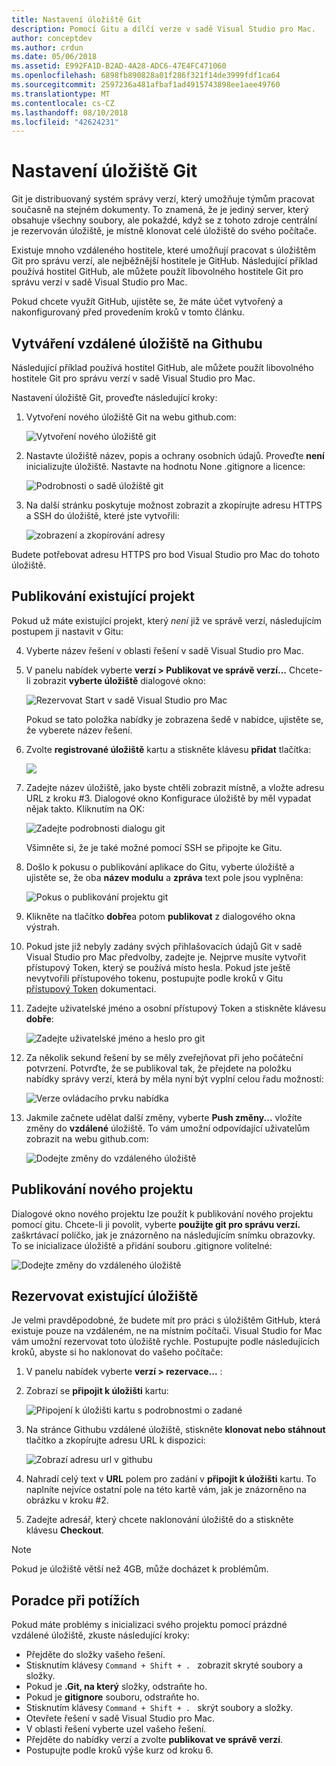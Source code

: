```yaml
---
title: Nastavení úložiště Git
description: Pomocí Gitu a dílčí verze v sadě Visual Studio pro Mac.
author: conceptdev
ms.author: crdun
ms.date: 05/06/2018
ms.assetid: E992FA1D-B2AD-4A28-ADC6-47E4FC471060
ms.openlocfilehash: 6898fb890828a01f286f321f14de3999fdf1ca64
ms.sourcegitcommit: 2597236a481afbaf1ad4915743898ee1aee49760
ms.translationtype: MT
ms.contentlocale: cs-CZ
ms.lasthandoff: 08/10/2018
ms.locfileid: "42624231"
---
```

# <a name="setting-up-a-git-repository"></a>Nastavení úložiště Git

Git je distribuovaný systém správy verzí, který umožňuje týmům pracovat současně na stejném dokumenty. To znamená, že je jediný server, který obsahuje všechny soubory, ale pokaždé, když se z tohoto zdroje centrální je rezervován úložiště, je místně klonovat celé úložiště do svého počítače.

Existuje mnoho vzdáleného hostitele, které umožňují pracovat s úložištěm Git pro správu verzí, ale nejběžnější hostitele je GitHub. Následující příklad používá hostitel GitHub, ale můžete použít libovolného hostitele Git pro správu verzí v sadě Visual Studio pro Mac.

Pokud chcete využít GitHub, ujistěte se, že máte účet vytvořený a nakonfigurovaný před provedením kroků v tomto článku. 

## <a name="creating-a-remote-repo-on-github"></a>Vytváření vzdálené úložiště na Githubu

Následující příklad používá hostitel GitHub, ale můžete použít libovolného hostitele Git pro správu verzí v sadě Visual Studio pro Mac.

Nastavení úložiště Git, proveďte následující kroky:

1. Vytvoření nového úložiště Git na webu github.com:

    ![Vytvoření nového úložiště git](media/version-control-git1-sml.png)

2. Nastavte úložiště název, popis a ochrany osobních údajů. Proveďte **není** inicializujte úložiště. Nastavte na hodnotu None .gitignore a licence:

    ![Podrobnosti o sadě úložiště git](media/version-control-git2.png)

3. Na další stránku poskytuje možnost zobrazit a zkopírujte adresu HTTPS a SSH do úložiště, které jste vytvořili:

    ![zobrazení a zkopírování adresy](media/version-control-git3.png)

  Budete potřebovat adresu HTTPS pro bod Visual Studio pro Mac do tohoto úložiště.


## <a name="publishing-an-existing-project"></a>Publikování existující projekt

Pokud už máte existující projekt, který _není_ již ve správě verzí, následujícím postupem ji nastavit v Gitu:

4.  Vyberte název řešení v oblasti řešení v sadě Visual Studio pro Mac. 

5. V panelu nabídek vyberte **verzí > Publikovat ve správě verzí...** Chcete-li zobrazit **vyberte úložiště** dialogové okno:

    ![Rezervovat Start v sadě Visual Studio pro Mac](media/version-control-git4-sml.png)

    Pokud se tato položka nabídky je zobrazena šedě v nabídce, ujistěte se, že vyberete název řešení.  

6. Zvolte **registrované úložiště** kartu a stiskněte klávesu **přidat** tlačítka:

    ![](media/version-control-git5.png)

7. Zadejte název úložiště, jako byste chtěli zobrazit místně, a vložte adresu URL z kroku #3. Dialogové okno Konfigurace úložiště by měl vypadat nějak takto. Kliknutím na OK: 

    ![Zadejte podrobnosti dialogu git](media/version-control-git6.png)

    Všimněte si, že je také možné pomocí SSH se připojte ke Gitu.

8. Došlo k pokusu o publikování aplikace do Gitu, vyberte úložiště a ujistěte se, že oba **název modulu** a **zpráva** text pole jsou vyplněna:

    ![Pokus o publikování projektu git](media/version-control-git7.png)

9. Klikněte na tlačítko **dobře**a potom **publikovat** z dialogového okna výstrah.

10. Pokud jste již nebyly zadány svých přihlašovacích údajů Git v sadě Visual Studio pro Mac předvolby, zadejte je. Nejprve musíte vytvořit přístupový Token, který se používá místo hesla. Pokud jste ještě nevytvořili přístupového tokenu, postupujte podle kroků v Gitu [přístupový Token](https://help.github.com/articles/creating-an-access-token-for-command-line-use/) dokumentaci.

11. Zadejte uživatelské jméno a osobní přístupový Token a stiskněte klávesu **dobře**:

    ![Zadejte uživatelské jméno a heslo pro git](media/version-control-git9-sml.png)

12. Za několik sekund řešení by se měly zveřejňovat při jeho počáteční potvrzení. Potvrďte, že se publikoval tak, že přejdete na položku nabídky správy verzí, která by měla nyní být vyplní celou řadu možností: 

    ![Verze ovládacího prvku nabídka](media/version-control-git10.png)

13. Jakmile začnete udělat další změny, vyberte **Push změny...**  vložíte změny do **vzdálené** úložiště. To vám umožní odpovídající uživatelům zobrazit na webu github.com: 

    ![Dodejte změny do vzdáleného úložiště](media/version-control-git11.png)

## <a name="publishing-a-new-project"></a>Publikování nového projektu

Dialogové okno nového projektu lze použít k publikování nového projektu pomocí gitu. Chcete-li ji povolit, vyberte **použijte git pro správu verzí.** zaškrtávací políčko, jak je znázorněno na následujícím snímku obrazovky. To se inicializace úložiště a přidání souboru .gitignore volitelné:

![Dodejte změny do vzdáleného úložiště](media/version-control-git12.png)

## <a name="checkout-an-existing-repository"></a>Rezervovat existující úložiště

Je velmi pravděpodobné, že budete mít pro práci s úložištěm GitHub, která existuje pouze na vzdáleném, ne na místním počítači. Visual Studio for Mac vám umožní rezervovat toto úložiště rychle. Postupujte podle následujících kroků, abyste si ho naklonovat do vašeho počítače:

1. V panelu nabídek vyberte **verzí > rezervace...** :

2. Zobrazí se **připojit k úložišti** kartu:

    ![Připojení k úložišti kartu s podrobnostmi o zadané](media/version-control-git13.png)

3. Na stránce Githubu vzdálené úložiště, stiskněte **klonovat nebo stáhnout** tlačítko a zkopírujte adresu URL k dispozici:

    ![Zobrazí adresu url v githubu](media/version-control-git14.png)

4. Nahradí celý text v **URL** polem pro zadání v **připojit k úložišti** kartu. To naplníte nejvíce ostatní pole na této kartě vám, jak je znázorněno na obrázku v kroku #2.

5. Zadejte adresář, který chcete naklonování úložiště do a stiskněte klávesu **Checkout**.

> [!NOTE]
Pokud je úložiště větší než 4GB, může docházet k problémům.

## <a name="troubleshooting"></a>Poradce při potížích

Pokud máte problémy s inicializaci svého projektu pomocí prázdné vzdálené úložiště, zkuste následující kroky:

- Přejděte do složky vašeho řešení.
- Stisknutím klávesy `Command + Shift + . ` zobrazit skryté soubory a složky.
- Pokud je **.Git, na který** složky, odstraňte ho.
- Pokud je **gitignore** souboru, odstraňte ho.
- Stisknutím klávesy `Command + Shift + . ` skrýt soubory a složky.
- Otevřete řešení v sadě Visual Studio pro Mac.
- V oblasti řešení vyberte uzel vašeho řešení.
- Přejděte do nabídky verzí a zvolte **publikovat ve správě verzí**.
- Postupujte podle kroků výše kurz od kroku 6.